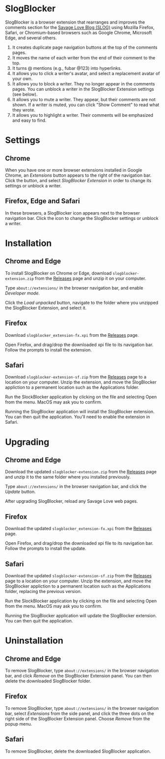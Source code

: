 # SlogBlocker

SlogBlocker is a browser extension that rearranges and improves the comments section for the [Savage Love Blog (SLOG)](http://www.thestranger.com/seattle/SavageLove) using Mozilla Firefox, Safari, or Chromium-based browsers such as Google Chrome, Microsoft Edge, and several others.

1. It creates duplicate page navigation buttons at the top of the comments pages.
2. It moves the name of each writer from the end of their comment to the top.
3. It turns @ mentions (e.g., fubar @123) into hyperlinks.
4. It allows you to click a writer's avatar, and select a replacement avatar of your own.
5. It allows you to block a writer. They no longer appear in the comments pages. You can unblock a writer in the SlogBlocker Extension settings (see below).
6. It allows you to mute a writer. They appear, but their comments are not shown. If a writer is muted, you can click "Show Comment" to read what they wrote.
7. It allows you to highlight a writer. Their comments will be emphasized and easy to find.

# Settings

## Chrome

When you have one or more browser extensions installed in Google Chrome, an _Extensions_ button appears to the right of the navigation bar. Click the button, and select _SlogBlocker Extension_ in order to change its settings or unblock a writer.

## Firefox, Edge and Safari

In these browsers, a SlogBlocker icon appears next to the browser navigation bar. Click the icon to change the SlogBlocker settings or unblock a writer.

# Installation

## Chrome and Edge

To install SlogBlocker on Chrome or Edge, download `slogblocker-extension.zip` from the [Releases](https://github.com/ahoyfubar/SlogBlocker/releases/) page and unzip it on your computer.

Type `about://extensions/` in the browser navigation bar, and enable _Developer mode_.

Click the _Load unpacked_ button, navigate to the folder where you unzipped the SlogBlocker Extension, and select it.

## Firefox

Download `slogblocker_extension-fx.xpi` from the [Releases](https://github.com/ahoyfubar/SlogBlocker/releases/) page.

Open Firefox, and drag/drop the downloaded xpi file to its navigation bar. Follow the prompts to install the extension.

## Safari

Download `slogblocker-extension-sf.zip` from the [Releases](https://github.com/ahoyfubar/SlogBlocker/releases/) page to a location on your computer. Unzip the extension, and move the SlogBlocker appliction to a permanent location such as the Applications folder.

Run the SlockBlocker application by clicking on the file and selecting Open from the menu. MacOS may ask you to confirm.

Running the SlogBlocker application will install the SlogBlocker extension. You can then quit the application. You'll need to enable the extension in Safari.

# Upgrading

## Chrome and Edge

Download the updated `slogblocker-extension.zip` from the [Releases](https://github.com/ahoyfubar/SlogBlocker/releases/) page and unzip it to the same folder where you installed previously.

Type `about://extensions/` in the browser navigation bar, and click the _Update_ button.

After upgrading SlogBlocker, reload any Savage Love web pages.

## Firefox

Download the updated `slogblocker_extension-fx.xpi` from the [Releases](https://github.com/ahoyfubar/SlogBlocker/releases/) page.

Open Firefox, and drag/drop the downloaded xpi file to its navigation bar. Follow the prompts to install the update.

## Safari

Download the updated `slogblocker-extension-sf.zip` from the [Releases](https://github.com/ahoyfubar/SlogBlocker/releases/) page to a location on your computer. Unzip the extension, and move the SlogBlocker appliction to a permanent location such as the Applications folder, replacing the previous version.

Run the SlockBlocker application by clicking on the file and selecting Open from the menu. MacOS may ask you to confirm.

Running the SlogBlocker application will update the SlogBlocker extension. You can then quit the application.

# Uninstallation

## Chrome and Edge

To remove SlogBlocker, type `about://extensions/` in the browser navigation bar, and click _Remove_ on the SlogBlocker Extension panel. You can then delete the downloaded SlogBlocker folder.

## Firefox

To remove SlogBlocker, type `about://extensions/` in the browser navigation bar, select _Extensions_ from the side panel, and click the three dots on the right side of the SlogBlocker Extension panel. Choose _Remove_ from the popup menu.

## Safari

To remove SlogBlocker, delete the downloaded SlogBlocker application.
